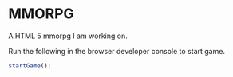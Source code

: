 MMORPG
======

A HTML 5 mmorpg I am working on.

Run the following in the browser developer console to start game.
```javascript
startGame();
```
